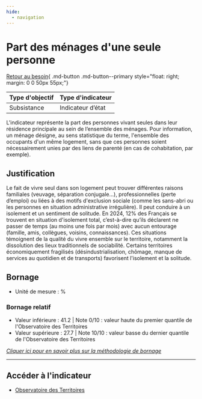 ```yaml
---
hide:
  - navigation
---
```


# Part des ménages d'une seule personne

[Retour au besoin](https://konsilion.github.io/diag360/pages/besoins/be2){ .md-button .md-button--primary style="float: right; margin: 0 0 50px 55px;"}

|Type d'objectif|Type d'indicateur|
|--|--|
|Subsistance|Indicateur d’état|

L'indicateur  représente  la  part  des  personnes  vivant  seules  dans  leur  résidence principale au sein de l’ensemble des ménages. Pour information, un ménage désigne, au  sens  statistique  du  terme,  l'ensemble  des  occupants  d'un  même  logement,  sans que  ces  personnes  soient  nécessairement  unies  par  des  liens  de  parenté (en cas de cohabitation, par exemple).

## Justification

Le  fait  de  vivre  seul  dans  son  logement  peut  trouver  différentes  raisons  familiales (veuvage,  séparation  conjugale…),  professionnelles  (perte  d’emploi)  ou  liées  à  des motifs  d'exclusion  sociale  (comme  les  sans-abri  ou  les  personnes  en  situation administrative  irrégulière).  Il  peut  conduire  à  un  isolement  et  un  sentiment  de solitude.  En  2024,  12%  des  Français  se  trouvent  en  situation  d'isolement  total, c’est-à-dire  qu’ils  déclarent  ne  passer  de  temps  (au  moins  une  fois  par  mois)  avec aucun  entourage  (famille,  amis,  collègues,  voisins,  connaissances).  Ces  situations témoignent de la qualité du vivre ensemble sur le territoire, notamment la dissolution des  lieux  traditionnels  de  sociabilité.  Certains  territoires  économiquement  fragilisés (désindustrialisation,  chômage,  manque  de  services  au  quotidien  et  de  transports) favorisent l'isolement et la solitude.  

## Bornage

* Unité de mesure : %

### Bornage relatif

* Valeur inférieure : 41.2 | Note 0/10 : valeur haute du premier quantile de l'Observatoire des Territoires
* Valeur supérieure : 27.7 | Note 10/10 : valeur basse du dernier quantile de l'Observatoire des Territoires
  
*[Cliquer ici pour en savoir plus sur la méthodologie de bornage](https://konsilion.github.io/diag360/pages/indicateurs/methode_bornage)*

---

## Accéder à l'indicateur

- [Observatoire des Territoires](https://www.observatoire-des-territoires.gouv.fr/part-des-menages-dune-seule-personne)
